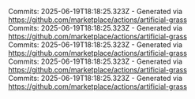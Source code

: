 Commits: 2025-06-19T18:18:25.323Z - Generated via https://github.com/marketplace/actions/artificial-grass
<br>
Commits: 2025-06-19T18:18:25.323Z - Generated via https://github.com/marketplace/actions/artificial-grass
<br>
Commits: 2025-06-19T18:18:25.323Z - Generated via https://github.com/marketplace/actions/artificial-grass
<br>
Commits: 2025-06-19T18:18:25.323Z - Generated via https://github.com/marketplace/actions/artificial-grass
<br>
Commits: 2025-06-19T18:18:25.323Z - Generated via https://github.com/marketplace/actions/artificial-grass
<br>
